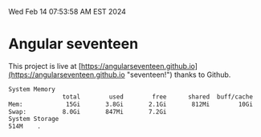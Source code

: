 Wed Feb 14 07:53:58 AM EST 2024

# Angular seventeen


This project is live at [https://angularseventeen.github.io](https://angularseventeen.github.io "seventeen!") thanks to Github.

```bash
System Memory
               total        used        free      shared  buff/cache   available
Mem:            15Gi       3.8Gi       2.1Gi       812Mi        10Gi        11Gi
Swap:          8.0Gi       847Mi       7.2Gi
System Storage
514M	.
```
```bash
